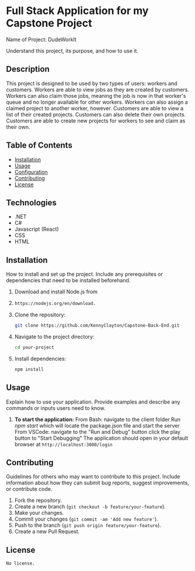 # Full Stack Application for my Capstone Project
Name of Project: DudeWorkIt

Understand this project, its purpose, and how to use it.

## Description
This project is designed to be used by two types of users: workers and customers. 
Workers are able to view jobs as they are created by customers. Workers can also claim those jobs, meaning the job is now in that worker's queue and no longer available for other workers. Workers can also assign a claimed project to another worker, however. 
Customers are able to view a list of their created projects. Customers can also delete their own projects. Customers are able to create new projects for workers to see and claim as their own.

## Table of Contents
- [Installation](#installation)
- [Usage](#usage)
- [Configuration](#configuration)
- [Contributing](#contributing)
- [License](#license)

## Technologies
- .NET
- C#
- Javascript (React)
- CSS
- HTML

## Installation
How to install and set up the project. Include any prerequisites or dependencies that need to be installed beforehand.

1. Download and install Node.js from
2. ```bash
   https://nodejs.org/en/download.
   ```
3. Clone the repository:
    ```bash
    git clone https://github.com/KennyClayton/Capstone-Back-End.git
    ```

4. Navigate to the project directory:
    ```bash
    cd your-project
    ```

5. Install dependencies:
    ```bash
    npm install
    ```

## Usage
Explain how to use your application. Provide examples and describe any commands or inputs users need to know.

1. **To start the application:**
   From Bash:
       navigate to the client folder
       Run _npm start_ which will locate the package.json file and start the server
   From VSCode:
       navigate to the "Run and Debug" button
       click the play button to "Start Debugging"
       The application should open in your default browser at `http://localhost:3000/login`

## Contributing
Guidelines for others who may want to contribute to this project. Include information about how they can submit bug reports, suggest improvements, or contribute code.

1. Fork the repository.
2. Create a new branch (`git checkout -b feature/your-feature`).
3. Make your changes.
4. Commit your changes (`git commit -am 'Add new feature'`).
5. Push to the branch (`git push origin feature/your-feature`).
6. Create a new Pull Request.

## License
    No license.

